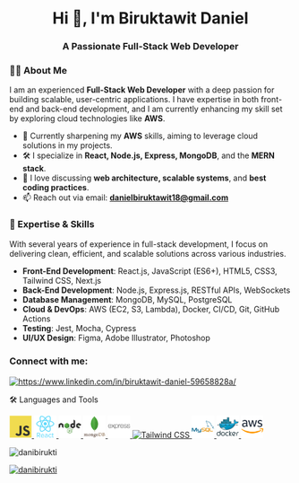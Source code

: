 <h1 align="center">Hi 👋, I'm Biruktawit Daniel</h1>
<h3 align="center">A Passionate Full-Stack Web Developer</h3>

### 👩‍💻 About Me
I am an experienced **Full-Stack Web Developer** with a deep passion for building scalable, user-centric applications. I have expertise in both front-end and back-end development, and I am currently enhancing my skill set by exploring cloud technologies like **AWS**.

- 🌱 Currently sharpening my **AWS** skills, aiming to leverage cloud solutions in my projects.
- 🛠 I specialize in **React, Node.js, Express, MongoDB**, and the **MERN stack**.
- 💬 I love discussing **web architecture, scalable systems**, and **best coding practices**.
- 📫 Reach out via email: **danielbiruktawit18@gmail.com**

### 🚀 Expertise & Skills
With several years of experience in full-stack development, I focus on delivering clean, efficient, and scalable solutions across various industries.

- **Front-End Development**: React.js, JavaScript (ES6+), HTML5, CSS3, Tailwind CSS, Next.js
- **Back-End Development**: Node.js, Express.js, RESTful APIs, WebSockets
- **Database Management**: MongoDB, MySQL, PostgreSQL
- **Cloud & DevOps**: AWS (EC2, S3, Lambda), Docker, CI/CD, Git, GitHub Actions
- **Testing**: Jest, Mocha, Cypress
- **UI/UX Design**: Figma, Adobe Illustrator, Photoshop

<h3 align="left">Connect with me:</h3>
<p align="left">
<a href="https://linkedin.com/in/https://www.linkedin.com/in/biruktawit-daniel-59658828a/" target="blank"><img align="center" src="https://raw.githubusercontent.com/rahuldkjain/github-profile-readme-generator/master/src/images/icons/Social/linked-in-alt.svg" alt="https://www.linkedin.com/in/biruktawit-daniel-59658828a/" height="30" width="40" /></a>
</p>

🛠️ Languages and Tools
<p align="left"> <a href="https://developer.mozilla.org/en-US/docs/Web/JavaScript" target="_blank"> <img src="https://raw.githubusercontent.com/devicons/devicon/master/icons/javascript/javascript-original.svg" alt="JavaScript" width="40" height="40" /> </a> <a href="https://reactjs.org/" target="_blank"> <img src="https://raw.githubusercontent.com/devicons/devicon/master/icons/react/react-original-wordmark.svg" alt="React" width="40" height="40" /> </a> <a href="https://nodejs.org" target="_blank"> <img src="https://raw.githubusercontent.com/devicons/devicon/master/icons/nodejs/nodejs-original-wordmark.svg" alt="Node.js" width="40" height="40" /> </a> <a href="https://www.mongodb.com/" target="_blank"> <img src="https://raw.githubusercontent.com/devicons/devicon/master/icons/mongodb/mongodb-original-wordmark.svg" alt="MongoDB" width="40" height="40" /> </a> <a href="https://expressjs.com" target="_blank"> <img src="https://raw.githubusercontent.com/devicons/devicon/master/icons/express/express-original-wordmark.svg" alt="Express.js" width="40" height="40" /> </a> <a href="https://tailwindcss.com/" target="_blank"> <img src="https://www.vectorlogo.zone/logos/tailwindcss/tailwindcss-icon.svg" alt="Tailwind CSS" width="40" height="40" /> </a> <a href="https://www.mysql.com/" target="_blank"> <img src="https://raw.githubusercontent.com/devicons/devicon/master/icons/mysql/mysql-original-wordmark.svg" alt="MySQL" width="40" height="40" /> </a> <a href="https://www.docker.com/" target="_blank"> <img src="https://raw.githubusercontent.com/devicons/devicon/master/icons/docker/docker-original-wordmark.svg" alt="Docker" width="40" height="40" /> </a> <a href="https://aws.amazon.com" target="_blank"> <img src="https://raw.githubusercontent.com/devicons/devicon/master/icons/amazonwebservices/amazonwebservices-original-wordmark.svg" alt="AWS" width="40" height="40" /> </a> </p>

<p align="left"> <img src="https://komarev.com/ghpvc/?username=danibirukti&label=Profile%20views&color=0e75b6&style=flat" alt="danibirukti" /> </p>

<p align="left"> <a href="https://github.com/ryo-ma/github-profile-trophy"><img src="https://github-profile-trophy.vercel.app/?username=danibirukti" alt="danibirukti" /></a> </p>
